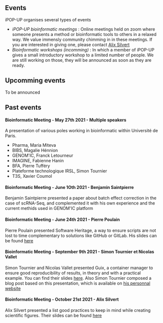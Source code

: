 ## Events

iPOP-UP organises several types of events
- *iPOP-UP bioinformatic meetings* : Online meetings held on zoom where someone presents a method or bioinformatic tools to others in a relaxed way. We value immensly community chimming in in these meetings. If you are interested in giving one, please contact [Alix Silvert](mailto:alix.silvert@u-paris.fr)
- *Bioinformatic workshops (incomming)* : In which a member of iPOP-UP gives a small introductory workshop to a limited number of people. We are still working on those, they will be announced as soon as they are ready.

## Upcomming events

To be announced

## Past events

#### Bioinformatic Meeting - May 27th 2021 - Multiple speakers
A presentation of various poles working in bioinformatic within Université de Paris.
- Pharma, Maria Miteva
- BIBS, Magalie Hénnion
- GENOM'IC, Franck Letourneur
- IMAGINE, Fabienne Hanin
- BFA, Pierre Tufféry
- Plateforme technologique IRSL, Simon Tournier
- T3S, Xavier Coumol


#### Bioinformatic Meeting - June 1Oth 2021 - Benjamin Saintpierre
Benjamin Saintpierre presented a paper about batch effect correction in the case of scRNA-Seq, and complemented it with his own experience and the current methids used in GENOM'IC platform


#### Bioinformatic Meeting - June 24th 2021 - Pierre Poulain
Pierre Poulain presented Software Heritage, a way to ensure scripts are not lost to time complementary to solutions like GitHub or GitLab. His slides can be found [here](/Media/BioinformaticMeetings/bioinformatic-meetings-24-06-2021.pdf)


#### Bioinformatic Meeting - September 9th 2021 - Simon Tournier et Nicolas Vallet
Simon Tournier and Nicolas Vallet presented Guix, a container manager to ensure good reproducibility of results, in theory and with a practical example.
You can find their slides [here](). Also Simon Tournier composed a blog post based on this presentation, which is available on [his personnal website](https://simon.tournier.info/posts/2021-09-09-ipopup-seminar.html)

#### Bioinformatic Meeting - October 21st 2021 - Alix Silvert
Alix Silvert presented a list good practices to keep in mind while creating scientific figures. Their slides can be found [here](/Media/BioinformaticMeetings/bioinformatic-meetings-21-10-2021.pdf)
